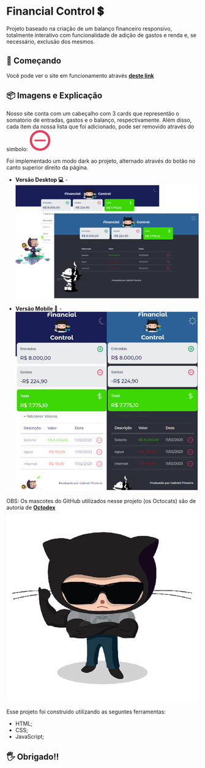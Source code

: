 # Financial Control 💲

Projeto baseado na criação de um balanço financeiro responsivo, totalmente interativo com funcionalidade de adição de gastos e renda e, se necessário, exclusão dos mesmos. 

## 🚀 Começando

Você pode ver o site em funcionamento através **[deste link](https://financial-control-chi.vercel.app/)**

## 📦 Imagens e Explicação

Nosso site conta com um cabeçalho com 3 cards que representão o somatorio de entradas, gastos e o balanço, respectivamente. Além disso, cada item da nossa lista que foi adicionado, pode ser removido através do simbolo:
![alt text](https://github.com/GabrielMoreiraB/financial-control/blob/main/img/svg/minus.svg)

Foi implementado um modo dark ao projeto, alternado através do botão no canto superior direito da página.

* **Versão Desktop 💻** - 
![alt text](https://github.com/GabrielMoreiraB/financial-control/blob/main/img/desktop.png)


* **Versão Mobile 🤳** - 
![alt text](https://github.com/GabrielMoreiraB/financial-control/blob/main/img/mobile.png)



OBS: Os mascotes do GitHub utilizados nesse projeto (os Octocats) são de autoria de  **[Octodex](https://octodex.github.com/)**
![alt text](https://github.com/GabrielMoreiraB/financial-control/blob/main/img/steroidtocat.png)

Esse projeto foi construido utilizando as seguntes ferramentas:

* HTML;
* CSS;
* JavaScript;

## 🖐 Obrigado!!

